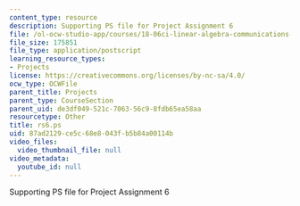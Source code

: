 ```yaml
---
content_type: resource
description: Supporting PS file for Project Assignment 6
file: /ol-ocw-studio-app/courses/18-06ci-linear-algebra-communications-intensive-spring-2004/87ad2129ce5c68e8043fb5b84a00114b_rs6.ps
file_size: 175851
file_type: application/postscript
learning_resource_types:
- Projects
license: https://creativecommons.org/licenses/by-nc-sa/4.0/
ocw_type: OCWFile
parent_title: Projects
parent_type: CourseSection
parent_uid: de3df049-521c-7063-56c9-8fdb65ea58aa
resourcetype: Other
title: rs6.ps
uid: 87ad2129-ce5c-68e8-043f-b5b84a00114b
video_files:
  video_thumbnail_file: null
video_metadata:
  youtube_id: null
---
```

Supporting PS file for Project Assignment 6